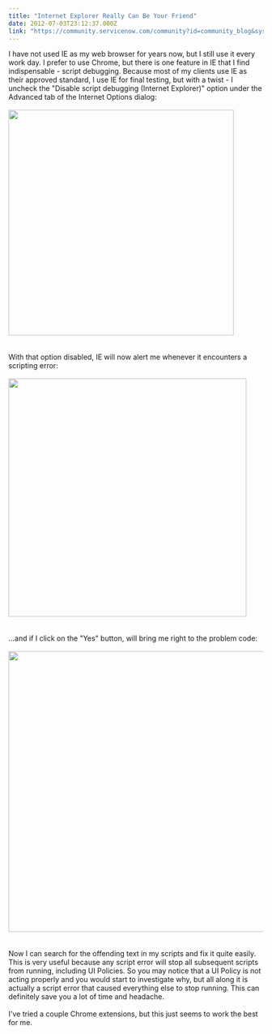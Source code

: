 ```yaml
---
title: "Internet Explorer Really Can Be Your Friend"
date: 2012-07-03T23:12:37.000Z
link: "https://community.servicenow.com/community?id=community_blog&sys_id=58dc2665dbd0dbc01dcaf3231f961962"
---
```

<p>I have not used IE as my web browser for years now, but I still use it every work day. I prefer to use Chrome, but there is one feature in IE that I find indispensable - script debugging. Because most of my clients use IE as their approved standard, I use IE for final testing, but with a twist - I uncheck the "Disable script debugging (Internet Explorer)" option under the Advanced tab of the Internet Options dialog:<br /><br /><img  alt="" class="jive-image" src="bd811c0adbd417049c9ffb651f9619d9.iix" style="width: 445px; height: auto;" /><br /><br /><br />With that option disabled, IE will now alert me whenever it encounters a scripting error:<br /><br /><img  alt="" class="jive-image" src="88bfebb5db589b048c8ef4621f961992.iix" style="width: 470px; height: auto;" /><br /><br /><br />...and if I click on the "Yes" button, will bring me right to the problem code:<br /><br /><img  alt="" class="jive-image" src="fe85e10adb105b04ed6af3231f9619ad.iix" style="width: 554px; height: auto;" /><br /><br /><br />Now I can search for the offending text in my scripts and fix it quite easily. This is very useful because any script error will stop all subsequent scripts from running, including UI Policies. So you may notice that a UI Policy is not acting properly and you would start to investigate why, but all along it is actually a script error that caused everything else to stop running. This can definitely save you a lot of time and headache.<br /><br />I've tried a couple Chrome extensions, but this just seems to work the best for me.</p>